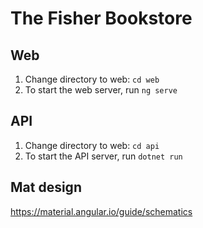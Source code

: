 # The Fisher Bookstore

## Web

1. Change directory to web: `cd web`
1. To start the web server, run `ng serve`

## API

1. Change directory to web: `cd api`
1. To start the API server, run `dotnet run`

## Mat design

https://material.angular.io/guide/schematics
